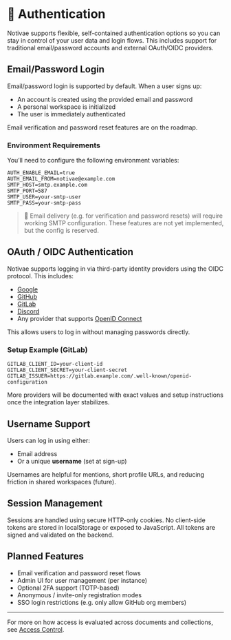 # 🔐 Authentication

Notivae supports flexible, self-contained authentication options so you can stay in control of your user data and login flows. This includes support for traditional email/password accounts and external OAuth/OIDC providers.

## Email/Password Login

Email/password login is supported by default. When a user signs up:

- An account is created using the provided email and password
- A personal workspace is initialized
- The user is immediately authenticated

Email verification and password reset features are on the roadmap.

### Environment Requirements

You’ll need to configure the following environment variables:

````dotenv
AUTH_ENABLE_EMAIL=true
AUTH_EMAIL_FROM=notivae@example.com
SMTP_HOST=smtp.example.com
SMTP_PORT=587
SMTP_USER=your-smtp-user
SMTP_PASS=your-smtp-pass
`````

> 📧 Email delivery (e.g. for verification and password resets) will require working SMTP configuration. These features are not yet implemented, but the config is reserved.

## OAuth / OIDC Authentication

Notivae supports logging in via third-party identity providers using the OIDC protocol. This includes:

* [Google](./google.md)
* [GitHub](./github.md)
* [GitLab](./gitlab.md)
* [Discord](./discord.md)
* Any provider that supports [OpenID Connect](./oidc.md)

This allows users to log in without managing passwords directly.

### Setup Example (GitLab)

```dotenv
GITLAB_CLIENT_ID=your-client-id
GITLAB_CLIENT_SECRET=your-client-secret
GITLAB_ISSUER=https://gitlab.example.com/.well-known/openid-configuration
```

More providers will be documented with exact values and setup instructions once the integration layer stabilizes.

## Username Support

Users can log in using either:

* Email address
* Or a unique **username** (set at sign-up)

Usernames are helpful for mentions, short profile URLs, and reducing friction in shared workspaces (future).

## Session Management

Sessions are handled using secure HTTP-only cookies. No client-side tokens are stored in localStorage or exposed to JavaScript. All tokens are signed and validated on the backend.

## Planned Features

* Email verification and password reset flows
* Admin UI for user management (per instance)
* Optional 2FA support (TOTP-based)
* Anonymous / invite-only registration modes
* SSO login restrictions (e.g. only allow GitHub org members)

---

For more on how access is evaluated across documents and collections, see [Access Control](../core-concepts/access-control.md).
